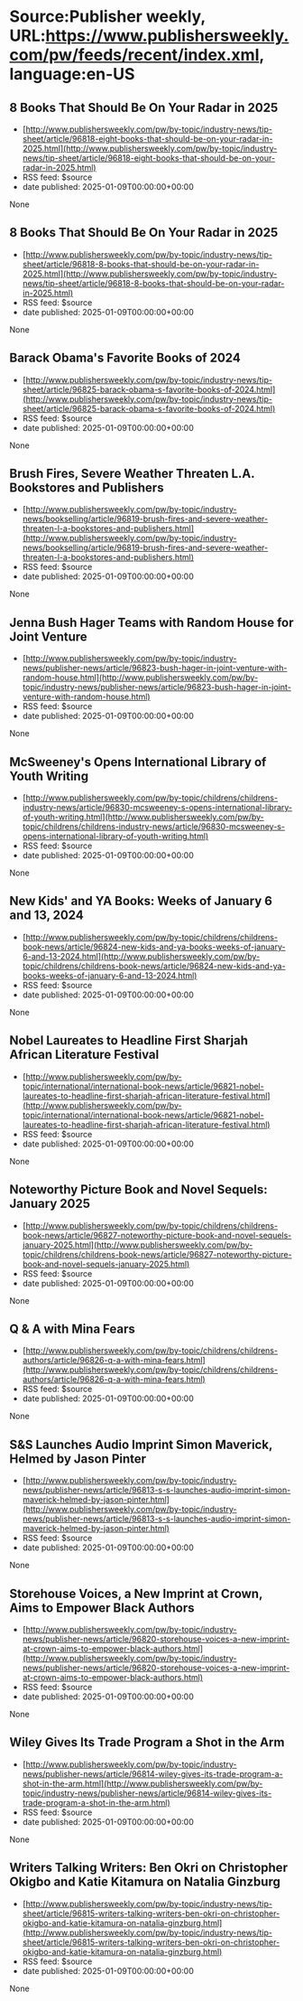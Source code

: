 # Source:Publisher weekly, URL:https://www.publishersweekly.com/pw/feeds/recent/index.xml, language:en-US

## 8 Books That Should Be On Your Radar in 2025
 - [http://www.publishersweekly.com/pw/by-topic/industry-news/tip-sheet/article/96818-eight-books-that-should-be-on-your-radar-in-2025.html](http://www.publishersweekly.com/pw/by-topic/industry-news/tip-sheet/article/96818-eight-books-that-should-be-on-your-radar-in-2025.html)
 - RSS feed: $source
 - date published: 2025-01-09T00:00:00+00:00

None

## 8 Books That Should Be On Your Radar in 2025
 - [http://www.publishersweekly.com/pw/by-topic/industry-news/tip-sheet/article/96818-8-books-that-should-be-on-your-radar-in-2025.html](http://www.publishersweekly.com/pw/by-topic/industry-news/tip-sheet/article/96818-8-books-that-should-be-on-your-radar-in-2025.html)
 - RSS feed: $source
 - date published: 2025-01-09T00:00:00+00:00

None

## Barack Obama's Favorite Books of 2024
 - [http://www.publishersweekly.com/pw/by-topic/industry-news/tip-sheet/article/96825-barack-obama-s-favorite-books-of-2024.html](http://www.publishersweekly.com/pw/by-topic/industry-news/tip-sheet/article/96825-barack-obama-s-favorite-books-of-2024.html)
 - RSS feed: $source
 - date published: 2025-01-09T00:00:00+00:00

None

## Brush Fires, Severe Weather Threaten L.A. Bookstores and Publishers
 - [http://www.publishersweekly.com/pw/by-topic/industry-news/bookselling/article/96819-brush-fires-and-severe-weather-threaten-l-a-bookstores-and-publishers.html](http://www.publishersweekly.com/pw/by-topic/industry-news/bookselling/article/96819-brush-fires-and-severe-weather-threaten-l-a-bookstores-and-publishers.html)
 - RSS feed: $source
 - date published: 2025-01-09T00:00:00+00:00

None

## Jenna Bush Hager Teams with Random House for Joint Venture
 - [http://www.publishersweekly.com/pw/by-topic/industry-news/publisher-news/article/96823-bush-hager-in-joint-venture-with-random-house.html](http://www.publishersweekly.com/pw/by-topic/industry-news/publisher-news/article/96823-bush-hager-in-joint-venture-with-random-house.html)
 - RSS feed: $source
 - date published: 2025-01-09T00:00:00+00:00

None

## McSweeney's Opens International Library of Youth Writing
 - [http://www.publishersweekly.com/pw/by-topic/childrens/childrens-industry-news/article/96830-mcsweeney-s-opens-international-library-of-youth-writing.html](http://www.publishersweekly.com/pw/by-topic/childrens/childrens-industry-news/article/96830-mcsweeney-s-opens-international-library-of-youth-writing.html)
 - RSS feed: $source
 - date published: 2025-01-09T00:00:00+00:00

None

## New Kids' and YA Books: Weeks of January 6 and 13, 2024
 - [http://www.publishersweekly.com/pw/by-topic/childrens/childrens-book-news/article/96824-new-kids-and-ya-books-weeks-of-january-6-and-13-2024.html](http://www.publishersweekly.com/pw/by-topic/childrens/childrens-book-news/article/96824-new-kids-and-ya-books-weeks-of-january-6-and-13-2024.html)
 - RSS feed: $source
 - date published: 2025-01-09T00:00:00+00:00

None

## Nobel Laureates to Headline First Sharjah African Literature Festival
 - [http://www.publishersweekly.com/pw/by-topic/international/international-book-news/article/96821-nobel-laureates-to-headline-first-sharjah-african-literature-festival.html](http://www.publishersweekly.com/pw/by-topic/international/international-book-news/article/96821-nobel-laureates-to-headline-first-sharjah-african-literature-festival.html)
 - RSS feed: $source
 - date published: 2025-01-09T00:00:00+00:00

None

## Noteworthy Picture Book and Novel Sequels: January 2025
 - [http://www.publishersweekly.com/pw/by-topic/childrens/childrens-book-news/article/96827-noteworthy-picture-book-and-novel-sequels-january-2025.html](http://www.publishersweekly.com/pw/by-topic/childrens/childrens-book-news/article/96827-noteworthy-picture-book-and-novel-sequels-january-2025.html)
 - RSS feed: $source
 - date published: 2025-01-09T00:00:00+00:00

None

## Q & A with Mina Fears
 - [http://www.publishersweekly.com/pw/by-topic/childrens/childrens-authors/article/96826-q-a-with-mina-fears.html](http://www.publishersweekly.com/pw/by-topic/childrens/childrens-authors/article/96826-q-a-with-mina-fears.html)
 - RSS feed: $source
 - date published: 2025-01-09T00:00:00+00:00

None

## S&S Launches Audio Imprint Simon Maverick, Helmed by Jason Pinter
 - [http://www.publishersweekly.com/pw/by-topic/industry-news/publisher-news/article/96813-s-s-launches-audio-imprint-simon-maverick-helmed-by-jason-pinter.html](http://www.publishersweekly.com/pw/by-topic/industry-news/publisher-news/article/96813-s-s-launches-audio-imprint-simon-maverick-helmed-by-jason-pinter.html)
 - RSS feed: $source
 - date published: 2025-01-09T00:00:00+00:00

None

## Storehouse Voices, a New Imprint at Crown, Aims to Empower Black Authors
 - [http://www.publishersweekly.com/pw/by-topic/industry-news/publisher-news/article/96820-storehouse-voices-a-new-imprint-at-crown-aims-to-empower-black-authors.html](http://www.publishersweekly.com/pw/by-topic/industry-news/publisher-news/article/96820-storehouse-voices-a-new-imprint-at-crown-aims-to-empower-black-authors.html)
 - RSS feed: $source
 - date published: 2025-01-09T00:00:00+00:00

None

## Wiley Gives Its Trade Program a Shot in the Arm
 - [http://www.publishersweekly.com/pw/by-topic/industry-news/publisher-news/article/96814-wiley-gives-its-trade-program-a-shot-in-the-arm.html](http://www.publishersweekly.com/pw/by-topic/industry-news/publisher-news/article/96814-wiley-gives-its-trade-program-a-shot-in-the-arm.html)
 - RSS feed: $source
 - date published: 2025-01-09T00:00:00+00:00

None

## Writers Talking Writers: Ben Okri on Christopher Okigbo and Katie Kitamura on Natalia Ginzburg
 - [http://www.publishersweekly.com/pw/by-topic/industry-news/tip-sheet/article/96815-writers-talking-writers-ben-okri-on-christopher-okigbo-and-katie-kitamura-on-natalia-ginzburg.html](http://www.publishersweekly.com/pw/by-topic/industry-news/tip-sheet/article/96815-writers-talking-writers-ben-okri-on-christopher-okigbo-and-katie-kitamura-on-natalia-ginzburg.html)
 - RSS feed: $source
 - date published: 2025-01-09T00:00:00+00:00

None

